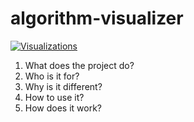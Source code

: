 # algorithm-visualizer
[![Visualizations](https://mybinder.org/badge_logo.svg)](https://mybinder.org/v2/gh/ShanaryS/algorithm-visualizer/master/?filepath=visualize.ipynb)
1. What does the project do?
2. Who is it for?
3. Why is it different?
4. How to use it?
5. How does it work?
